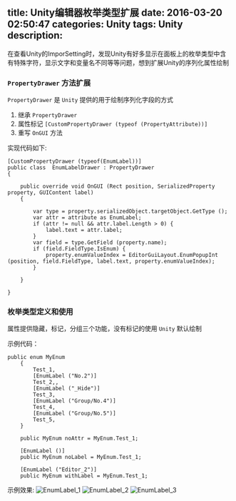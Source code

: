 title: Unity编辑器枚举类型扩展
date: 2016-03-20 02:50:47
categories: Unity
tags: Unity
description:
---
在查看Unity的ImporSetting时，发现Unity有好多显示在面板上的枚举类型中含有特殊字符，显示文字和变量名不同等等问题，想到扩展Unity的序列化属性绘制
<!--more-->

### `PropertyDrawer` 方法扩展

`PropertyDrawer` 是 `Unity` 提供的用于绘制序列化字段的方式

1. 继承 `PropertyDrawer`
2. 属性标记 `[CustomPropertyDrawer (typeof (PropertyAttribute))]`
3. 重写 `OnGUI` 方法

实现代码如下:

```
[CustomPropertyDrawer (typeof(EnumLabel))]
public class  EnumLabelDrawer : PropertyDrawer
{

	public override void OnGUI (Rect position, SerializedProperty property, GUIContent label)
	{
		 
		var type = property.serializedObject.targetObject.GetType ();
		var attr = attribute as EnumLabel;
		if (attr != null && attr.label.Length > 0) {
			label.text = attr.label;
		}
		var field = type.GetField (property.name);
		if (field.FieldType.IsEnum) {
			property.enumValueIndex = EditorGuiLayout.EnumPopupInt (position, field.FieldType, label.text, property.enumValueIndex);
		}

	}

}
```

### 枚举类型定义和使用

属性提供隐藏，标记，分组三个功能，没有标记的使用 `Unity` 默认绘制

示例代码：

```
public enum MyEnum
	{
		Test_1,
		[EnumLabel ("No.2")]
		Test_2,,
		[EnumLabel ("_Hide")]
		Test_3,
		[EnumLabel ("Group/No.4")]
		Test_4,
		[EnumLabel ("Group/No.5")]
		Test_5,
	}

	public MyEnum noAttr = MyEnum.Test_1;

	[EnumLabel ()]
	public MyEnum noLabel = MyEnum.Test_1;

	[EnumLabel ("Editor_2")]
	public MyEnum withLabel = MyEnum.Test_1;
```

示例效果:
![EnumLabel_1](EnumLabel_1.jpg)
![EnumLabel_2](EnumLabel_2.jpg)
![EnumLabel_3](EnumLabel_3.png)
 